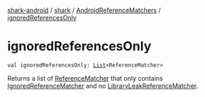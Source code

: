 [shark-android](../../index.md) / [shark](../index.md) / [AndroidReferenceMatchers](index.md) / [ignoredReferencesOnly](./ignored-references-only.md)

# ignoredReferencesOnly

`val ignoredReferencesOnly: `[`List`](https://kotlinlang.org/api/latest/jvm/stdlib/kotlin.collections/-list/index.html)`<ReferenceMatcher>`

Returns a list of [ReferenceMatcher](#) that only contains [IgnoredReferenceMatcher](#) and no
[LibraryLeakReferenceMatcher](#).


